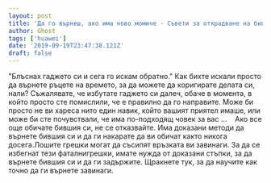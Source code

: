 ```yaml
---
layout: post
title: 'Да го върнеш, ако има ново момиче - Съвети за открадване на бившия ти приятел обратно'
author: Ghost
tags: ['huawei']
date: '2019-09-19T23:47:38.121Z'
draft: false
---
```


"Блъснах гаджето си и сега го искам обратно." Как бихте искали просто да върнете ръцете на времето, за да можете да коригирате делата си, нали? Съжалявате, че избутате гаджето си далеч, обаче в момента, в който просто сте помислили, че е правилно да го направите. Може би просто не ви хареса нито един навик, който вашият приятел имаше, или може би сте почувствали, че има по-подходящ човек за вас ...    Ако все още обичате бившия си, не се отказвайте. Има доказани методи да върнете бившия си и да ги накарате да ви обичат както никога досега.Лошите грешки могат да съсипят връзката ви завинаги. За да се избегнат тези фаталнигрешки, имате нужда от доказани стъпки, за да върнете бившия си и да ги задържите. Щракнете тук, за да научите как точно да ги върнете завинаги.
